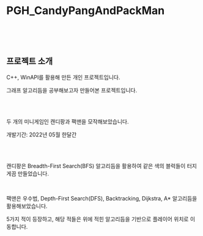 # PGH_CandyPangAndPackMan

<br><br><br>

## 프로젝트 소개
<p>C++, WinAPI를 활용해 만든 개인 프로젝트입니다.</p>

<div>
<p>그래프 알고리듬을 공부해보고자 만들어본 프로젝트입니다.</p>
<br><br>
  
<p>두 개의 미니게임인 캔디팡과 팩맨을 모작해보았습니다.</p>

<p>개발기간: 2022년 05월 한달간</p>
</div>
<br><br>

<div>
<p>캔디팡은 Breadth-First Search(BFS) 알고리듬을 활용하여 같은 색의 블럭들이 터지게끔 만들었습니다.</p><br>
<p>팩맨은 우수법, Depth-First Search(DFS), Backtracking, Dijkstra, A* 알고리듬을 활용해보았습니다.</p>
<p>5가지 적이 등장하고, 해당 적들은 위에 적힌 알고리듬을 기반으로 플레이어 위치로 이동합니다.</p>
</div>
<br>

<br><br>
